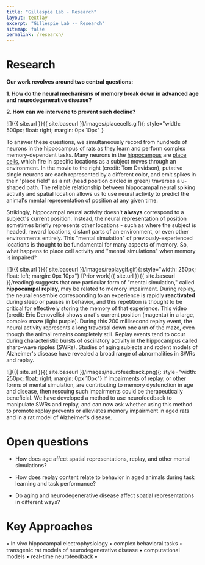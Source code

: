```yaml
---
title: "Gillespie Lab - Research"
layout: textlay
excerpt: "Gillespie Lab -- Research"
sitemap: false
permalink: /research/
---
```


# Research

**Our work revolves around two central questions:**

**1. How do the neural mechanisms of memory break down in advanced age and neurodegenerative disease?**

**2. How can we intervene to prevent such decline?**

![]({{ site.url }}{{ site.baseurl }}/images/placecells.gif){: style="width: 500px; float: right; margin: 0px  10px" }

To answer these questions, we simultaneously record from hundreds of neurons in the hippocampus of rats as they learn and perform complex memory-dependent tasks. Many neurons in the [hippocampus](https://en.wikipedia.org/wiki/Hippocampus) are [place cells,](https://en.wikipedia.org/wiki/Place_cell) which fire in specific locations as a subject moves through an environment. In the movie to the right (credit: Tom Davidson), putative single neurons are each represented by a different color, and emit spikes in their "place field" as a rat (head position circled in green) traverses a u-shaped path. The reliable relationship between hippocampal neural spiking activity and spatial location allows us to use neural activity to predict the animal's mental representation of position at any given time. 

Strikingly, hippocampal neural activity doesn't **always** correspond to a subject's current position. Instead, the neural representation of position sometimes briefly represents other locations - such as where the subject is headed, reward locations, distant parts of an environment, or even other environments entirely. This "mental simulation" of previously-experienced locations is thought to be fundamental for many aspects of memory. So, what happens to place cell activity and "mental simulations" when memory is impaired? 



![]({{ site.url }}{{ site.baseurl }}/images/replaygif.gif){: style="width: 250px; float: left; margin: 0px  10px"} [Prior work]({ site.url }}{{ site.baseurl }}/reading) suggests that one particular form of "mental simulation," called **hippocampal replay**, may be related to memory impairment. During replay, the neural ensemble corresponding to an experience is rapidly **reactivated** during sleep or pauses in behavior, and this repetition is thought to be critical for effectively storing the memory of that experience. This video (credit: Eric Denovellis) shows a rat's current position (magenta) in a large, complex maze (light purple). During this 200 millisecond replay event, the neural activity represents a long traversal down one arm of the maze, even though the animal remains completely still. Replay events tend to occur during characteristic bursts of oscillatory activity in the hippocampus called sharp-wave ripples (SWRs). Studies of aging subjects and rodent models of Alzheimer's disease have revealed a broad range of abnormalities in SWRs and replay.
 


![]({{ site.url }}{{ site.baseurl }}/images/neurofeedback.png){: style="width: 250px; float: right; margin: 0px 10px"} If impairments of replay, or other forms of mental simulation, are contributing to memory dysfunction in age and disease, then rescuing such impairments could be therapeutically beneficial. We have developed a method to use neurofeedback to manipulate SWRs and replay, and can now ask whether using this method to promote replay prevents or alleviates memory impairment in aged rats and in a rat model of Alzheimer's disease. 


# Open questions
 - How does age affect spatial representations, replay, and other mental simulations?

 - How does replay content relate to behavior in aged animals during task learning and task performance?

 - Do aging and neurodegenerative disease affect spatial representations in different ways?


# Key Approaches

• In vivo hippocampal electrophysiology • complex behavioral tasks • transgenic rat models of neurodegenerative disease • computational models • real-time neurofeedback •



